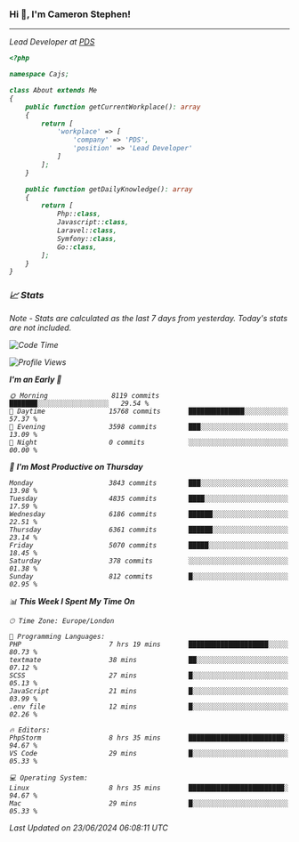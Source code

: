 ### Hi 👋, I'm Cameron Stephen!
<hr>
<p><em>Lead Developer at <a href="https://prindatasolutions.co.uk">PDS</a></p>


```php
<?php

namespace Cajs;

class About extends Me
{
    public function getCurrentWorkplace(): array
    {
        return [
            'workplace' => [
                'company' => 'PDS',
                'position' => 'Lead Developer'
            ]
        ];
    }

    public function getDailyKnowledge(): array
    {
        return [
            Php::class,
            Javascript::class,
            Laravel::class,
            Symfony::class,
            Go::class,
        ];
    }
}
```

### 📈 Stats
<p><em>Note - Stats are calculated as the last 7 days from yesterday. Today's stats are not included.</em></p>


<!--START_SECTION:waka-->
![Code Time](http://img.shields.io/badge/Code%20Time-3%2C852%20hrs%2037%20mins-blue)

![Profile Views](http://img.shields.io/badge/Profile%20Views-0-blue)

**I'm an Early 🐤** 

```text
🌞 Morning                8119 commits        ███████░░░░░░░░░░░░░░░░░░   29.54 % 
🌆 Daytime                15768 commits       ██████████████░░░░░░░░░░░   57.37 % 
🌃 Evening                3598 commits        ███░░░░░░░░░░░░░░░░░░░░░░   13.09 % 
🌙 Night                  0 commits           ░░░░░░░░░░░░░░░░░░░░░░░░░   00.00 % 
```
📅 **I'm Most Productive on Thursday** 

```text
Monday                   3843 commits        ███░░░░░░░░░░░░░░░░░░░░░░   13.98 % 
Tuesday                  4835 commits        ████░░░░░░░░░░░░░░░░░░░░░   17.59 % 
Wednesday                6186 commits        ██████░░░░░░░░░░░░░░░░░░░   22.51 % 
Thursday                 6361 commits        ██████░░░░░░░░░░░░░░░░░░░   23.14 % 
Friday                   5070 commits        █████░░░░░░░░░░░░░░░░░░░░   18.45 % 
Saturday                 378 commits         ░░░░░░░░░░░░░░░░░░░░░░░░░   01.38 % 
Sunday                   812 commits         █░░░░░░░░░░░░░░░░░░░░░░░░   02.95 % 
```


📊 **This Week I Spent My Time On** 

```text
🕑︎ Time Zone: Europe/London

💬 Programming Languages: 
PHP                      7 hrs 19 mins       ████████████████████░░░░░   80.73 % 
textmate                 38 mins             ██░░░░░░░░░░░░░░░░░░░░░░░   07.12 % 
SCSS                     27 mins             █░░░░░░░░░░░░░░░░░░░░░░░░   05.13 % 
JavaScript               21 mins             █░░░░░░░░░░░░░░░░░░░░░░░░   03.99 % 
.env file                12 mins             █░░░░░░░░░░░░░░░░░░░░░░░░   02.26 % 

🔥 Editors: 
PhpStorm                 8 hrs 35 mins       ████████████████████████░   94.67 % 
VS Code                  29 mins             █░░░░░░░░░░░░░░░░░░░░░░░░   05.33 % 

💻 Operating System: 
Linux                    8 hrs 35 mins       ████████████████████████░   94.67 % 
Mac                      29 mins             █░░░░░░░░░░░░░░░░░░░░░░░░   05.33 % 
```


 Last Updated on 23/06/2024 06:08:11 UTC
<!--END_SECTION:waka-->
